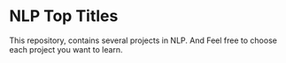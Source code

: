 # NLP Top Titles
This repository, contains several projects in NLP.
And Feel free to choose each project you want to learn.
